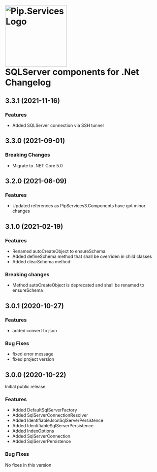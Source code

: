 # <img src="https://uploads-ssl.webflow.com/5ea5d3315186cf5ec60c3ee4/5edf1c94ce4c859f2b188094_logo.svg" alt="Pip.Services Logo" width="200"> <br/> SQLServer components for .Net Changelog

## <a name="3.3.0"></a> 3.3.1 (2021-11-16)

### Features
* Added SQLServer connection via SSH tunnel

## <a name="3.3.0"></a> 3.3.0 (2021-09-01)

### Breaking Changes
* Migrate to .NET Core 5.0

## <a name="3.2.0"></a> 3.2.0 (2021-06-09) 

### Features
* Updated references as PipServices3.Components have got minor changes

## <a name="3.1.0"></a> 3.1.0 (2021-02-19) 

### Features
* Renamed autoCreateObject to ensureSchema
* Added defineSchema method that shall be overriden in child classes
* Added clearSchema method

### Breaking changes
* Method autoCreateObject is deprecated and shall be renamed to ensureSchema

## <a name="3.0.1"></a> 3.0.1 (2020-10-27)

### Features
* added convert to json

### Bug Fixes
* fixed error message
* fixed project version

## <a name="3.0.0"></a> 3.0.0 (2020-10-22)

Initial public release

### Features
* Added DefaultSqlServerFactory
* Added SqlServerConnectionResolver
* Added IdentifiableJsonSqlServerPersistence
* Added IdentifiableSqlServerPersistence
* Added IndexOptions
* Added SqlServerConnection
* Added SqlServerPersistence

### Bug Fixes
No fixes in this version

